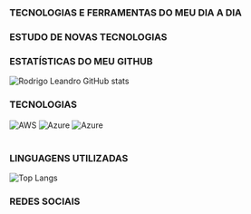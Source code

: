 

### TECNOLOGIAS E FERRAMENTAS DO MEU DIA A DIA


### ESTUDO DE NOVAS TECNOLOGIAS


### ESTATÍSTICAS DO MEU GITHUB

![Rodrigo Leandro GitHub stats](https://github-readme-stats.vercel.app/api?username=rjlconsultoria&show_icons=true&theme=dark)

### TECNOLOGIAS
<div style="display: inline_block">
	<img align="center" alt="AWS" src="https://img.shields.io/badge/Amazon_AWS-FF9900?style=for-the-badge&logo=amazonaws&logoColor=white" />
	<img align="center" alt="Azure" src="https://img.shields.io/badge/microsoft%20azure-0089D6?style=for-the-badge&logo=microsoft-azure&logoColor=white"/>
	<img align="center" alt="Azure" src="https://img.shields.io/badge/Google_Cloud-4285F4?style=for-the-badge&logo=google-cloud&logoColor=red"/> 
</div><br/>

### LINGUAGENS UTILIZADAS
![Top Langs](https://github-readme-stats.vercel.app/api/top-langs/?username=rjlconsultoria&hide_progress=true)

### REDES SOCIAIS

